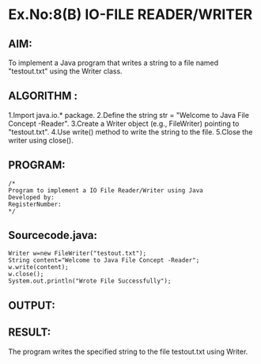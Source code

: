 # Ex.No:8(B) IO-FILE READER/WRITER
## AIM:
To implement a Java program that writes a string to a file named "testout.txt" using the Writer class.
## ALGORITHM :
1.Import java.io.* package.
2.Define the string str = "Welcome to Java File Concept -Reader".
3.Create a Writer object (e.g., FileWriter) pointing to "testout.txt".
4.Use write() method to write the string to the file.
5.Close the writer using close().

## PROGRAM:
 ```
/*
Program to implement a IO File Reader/Writer using Java
Developed by: 
RegisterNumber:  
*/
```

## Sourcecode.java:
```
Writer w=new FileWriter("testout.txt");
String content="Welcome to Java File Concept -Reader";
w.write(content);
w.close();
System.out.println("Wrote File Successfully");
```



## OUTPUT:



## RESULT:
The program writes the specified string to the file testout.txt using Writer.




